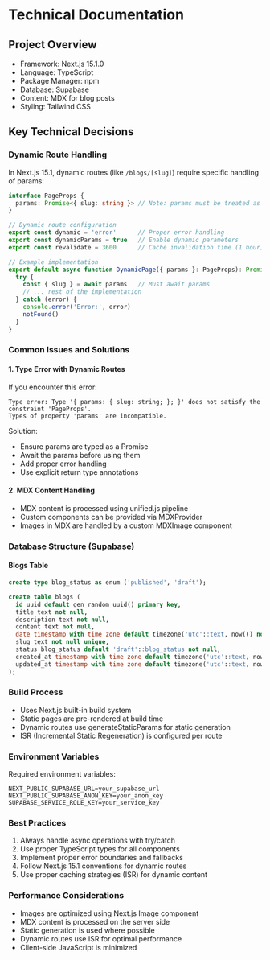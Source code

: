 # Technical Documentation

## Project Overview
- Framework: Next.js 15.1.0
- Language: TypeScript
- Package Manager: npm
- Database: Supabase
- Content: MDX for blog posts
- Styling: Tailwind CSS

## Key Technical Decisions

### Dynamic Route Handling
In Next.js 15.1, dynamic routes (like `/blogs/[slug]`) require specific handling of params:

```typescript
interface PageProps {
  params: Promise<{ slug: string }> // Note: params must be treated as a Promise
}

// Dynamic route configuration
export const dynamic = 'error'      // Proper error handling
export const dynamicParams = true   // Enable dynamic parameters
export const revalidate = 3600      // Cache invalidation time (1 hour)

// Example implementation
export default async function DynamicPage({ params }: PageProps): Promise<ReactElement> {
  try {
    const { slug } = await params   // Must await params
    // ... rest of the implementation
  } catch (error) {
    console.error('Error:', error)
    notFound()
  }
}
```

### Common Issues and Solutions

#### 1. Type Error with Dynamic Routes
If you encounter this error:
```
Type error: Type '{ params: { slug: string; }; }' does not satisfy the constraint 'PageProps'.
Types of property 'params' are incompatible.
```

Solution:
- Ensure params are typed as a Promise
- Await the params before using them
- Add proper error handling
- Use explicit return type annotations

#### 2. MDX Content Handling
- MDX content is processed using unified.js pipeline
- Custom components can be provided via MDXProvider
- Images in MDX are handled by a custom MDXImage component

### Database Structure (Supabase)

#### Blogs Table
```sql
create type blog_status as enum ('published', 'draft');

create table blogs (
  id uuid default gen_random_uuid() primary key,
  title text not null,
  description text not null,
  content text not null,
  date timestamp with time zone default timezone('utc'::text, now()) not null,
  slug text not null unique,
  status blog_status default 'draft'::blog_status not null,
  created_at timestamp with time zone default timezone('utc'::text, now()) not null,
  updated_at timestamp with time zone default timezone('utc'::text, now()) not null
);
```

### Build Process
- Uses Next.js built-in build system
- Static pages are pre-rendered at build time
- Dynamic routes use generateStaticParams for static generation
- ISR (Incremental Static Regeneration) is configured per route

### Environment Variables
Required environment variables:
```env
NEXT_PUBLIC_SUPABASE_URL=your_supabase_url
NEXT_PUBLIC_SUPABASE_ANON_KEY=your_anon_key
SUPABASE_SERVICE_ROLE_KEY=your_service_key
```

### Best Practices
1. Always handle async operations with try/catch
2. Use proper TypeScript types for all components
3. Implement proper error boundaries and fallbacks
4. Follow Next.js 15.1 conventions for dynamic routes
5. Use proper caching strategies (ISR) for dynamic content

### Performance Considerations
- Images are optimized using Next.js Image component
- MDX content is processed on the server side
- Static generation is used where possible
- Dynamic routes use ISR for optimal performance
- Client-side JavaScript is minimized 